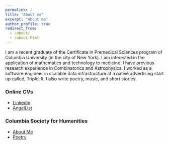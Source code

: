 ```yaml
---
permalink: /
title: "About me"
excerpt: "About me"
author_profile: true
redirect_from: 
  - /about/
  - /about.html
---
```


I am a recent graduate of the Certificate in Premedical Sciences program of Columbia University (in the city of New York). I am interested in the application of mathematics and technology to medicine. I have previous research experience in Combinatorics and Astrophysics. I worked as a software engineer in scalable data infrastructure at a native advertising start up called, Triplelift. I also write poetry, music, and short stories. 

### Online CVs 
* [LinkedIn](https://www.linkedin.com/in/daniel-koenigsberg) 
* [AngelList](https://angel.co/daniel-koenigsberg) 

### Columbia Society for Humanities 
* [About Me](https://www.columbiasocietyformedicalhumanities.org/daniel-k) 
* [Poetry](https://static1.squarespace.com/static/598e1c0b7131a5325a809746/t/5a70849e9140b7bad714fed8/1517323422552/daniel+k+North+American+Review+Submissions+.pdf) 

